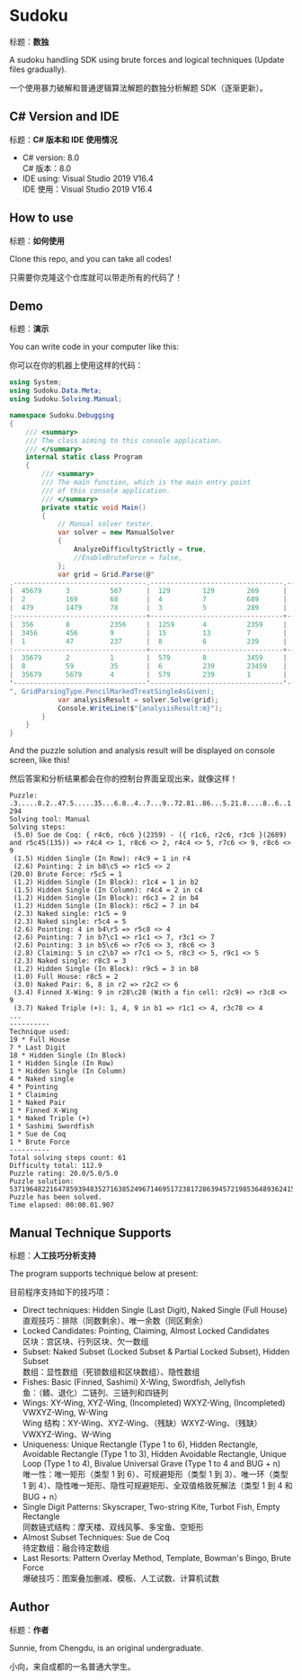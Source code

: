 # Sudoku

标题：**数独**

A sudoku handling SDK using brute forces and logical techniques (Update files gradually).

一个使用暴力破解和普通逻辑算法解题的数独分析解题 SDK（逐渐更新）。



## C# Version and IDE

标题：**C# 版本和 IDE 使用情况**

* C# version: 8.0<br/>C# 版本：8.0
* IDE using: Visual Studio 2019 V16.4<br/>IDE 使用：Visual Studio 2019 V16.4



## How to use

标题：**如何使用**

Clone this repo, and you can take all codes!

只需要你克隆这个仓库就可以带走所有的代码了！



## Demo

标题：**演示**

You can write code in your computer like this:

你可以在你的机器上使用这样的代码：

```csharp
using System;
using Sudoku.Data.Meta;
using Sudoku.Solving.Manual;

namespace Sudoku.Debugging
{
	/// <summary>
	/// The class aiming to this console application.
	/// </summary>
	internal static class Program
	{
		/// <summary>
		/// The main function, which is the main entry point
		/// of this console application.
		/// </summary>
		private static void Main()
		{
			// Manual solver tester.
			var solver = new ManualSolver
			{
				AnalyzeDifficultyStrictly = true,
				//EnableBruteForce = false,
			};
			var grid = Grid.Parse(@"
.---------------------------------.---------------------------------.---------------------------------.
|  45679      3          567      |  129        129        269      |  479        8          249      |
|  2          169        68       |  4          7          689      |  5          139        139      |
|  479        1479       78       |  3          5          289      |  479        1249       6        |
:---------------------------------+---------------------------------+---------------------------------:
|  356        8          2356     |  1259       4          2359     |  369        7          139      |
|  3456       456        9        |  15         13         7        |  2          1346       8        |
|  1          47         237      |  8          6          239      |  349        349        5        |
:---------------------------------+---------------------------------+---------------------------------:
|  35679      2          1        |  579        8          3459     |  3469       34569      349      |
|  8          59         35       |  6          239        23459    |  1          23459      7        |
|  35679      5679       4        |  579        239        1        |  8          23569      239      |
'---------------------------------'---------------------------------'---------------------------------'
", GridParsingType.PencilMarkedTreatSingleAsGiven);
			var analysisResult = solver.Solve(grid);
			Console.WriteLine($"{analysisResult:m}");
		}
	}
}

```

And the puzzle solution and analysis result will be displayed on console screen, like this!

然后答案和分析结果都会在你的控制台界面呈现出来，就像这样！

```
Puzzle: .3.....8.2..47.5.....35...6.8..4..7...9..72.81..86...5.21.8....8..6..1.7..4..18..:119 294
Solving tool: Manual
Solving steps:
 (5.0) Sue de Coq: { r4c6, r6c6 }(2359) - ({ r1c6, r2c6, r3c6 }(2689) and r5c45(135)) => r4c4 <> 1, r8c6 <> 2, r4c4 <> 5, r7c6 <> 9, r8c6 <> 9
 (1.5) Hidden Single (In Row): r4c9 = 1 in r4
 (2.6) Pointing: 2 in b8\c5 => r1c5 <> 2
(20.0) Brute Force: r5c5 = 1
 (1.2) Hidden Single (In Block): r1c4 = 1 in b2
 (1.5) Hidden Single (In Column): r4c4 = 2 in c4
 (1.2) Hidden Single (In Block): r6c3 = 2 in b4
 (1.2) Hidden Single (In Block): r6c2 = 7 in b4
 (2.3) Naked single: r1c5 = 9
 (2.3) Naked single: r5c4 = 5
 (2.6) Pointing: 4 in b4\r5 => r5c8 <> 4
 (2.6) Pointing: 7 in b7\c1 => r1c1 <> 7, r3c1 <> 7
 (2.6) Pointing: 3 in b5\c6 => r7c6 <> 3, r8c6 <> 3
 (2.8) Claiming: 5 in c2\b7 => r7c1 <> 5, r8c3 <> 5, r9c1 <> 5
 (2.3) Naked single: r8c3 = 3
 (1.2) Hidden Single (In Block): r9c5 = 3 in b8
 (1.0) Full House: r8c5 = 2
 (3.0) Naked Pair: 6, 8 in r2 => r2c2 <> 6
 (3.4) Finned X-Wing: 9 in r28\c28 (With a fin cell: r2c9) => r3c8 <> 9
 (3.7) Naked Triple (+): 1, 4, 9 in b1 => r1c1 <> 4, r3c78 <> 4
...
----------
Technique used:
19 * Full House
7 * Last Digit
18 * Hidden Single (In Block)
1 * Hidden Single (In Row)
1 * Hidden Single (In Column)
4 * Naked single
4 * Pointing
1 * Claiming
1 * Naked Pair
1 * Finned X-Wing
1 * Naked Triple (+)
1 * Sashimi Swordfish
1 * Sue de Coq
1 * Brute Force
----------
Total solving steps count: 61
Difficulty total: 112.9
Puzzle rating: 20.0/5.0/5.0
Puzzle solution: 537196482216478593948352716385249671469517238172863945721985364893624157654731829
Puzzle has been solved.
Time elapsed: 00:00.01.907
```



## Manual Technique Supports

标题：**人工技巧分析支持**

The program supports technique below at present:

目前程序支持如下的技巧项：

* Direct techniques: Hidden Single (Last Digit), Naked Single (Full House)<br/>直观技巧：排除（同数剩余）、唯一余数（同区剩余）
* Locked Candidates: Pointing, Claiming, Almost Locked Candidates<br/>区块：宫区块、行列区块、欠一数组
* Subset: Naked Subset (Locked Subset & Partial Locked Subset), Hidden Subset<br/>数组：显性数组（死锁数组和区块数组）、隐性数组
* Fishes: Basic (Finned, Sashimi) X-Wing, Swordfish, Jellyfish<br/>鱼：（鳍、退化）二链列、三链列和四链列
* Wings: XY-Wing, XYZ-Wing, (Incompleted) WXYZ-Wing, (Incompleted) VWXYZ-Wing, W-Wing<br/>Wing 结构：XY-Wing、XYZ-Wing、（残缺）WXYZ-Wing、（残缺）VWXYZ-Wing、W-Wing
* Uniqueness: Unique Rectangle (Type 1 to 6), Hidden Rectangle, Avoidable Rectangle (Type 1 to 3),  Hidden Avoidable Rectangle, Unique Loop (Type 1 to 4), Bivalue Universal Grave (Type 1 to 4 and BUG + n)<br/>唯一性：唯一矩形（类型 1 到 6）、可规避矩形（类型 1 到 3）、唯一环（类型 1 到 4）、隐性唯一矩形、隐性可规避矩形、全双值格致死解法（类型 1 到 4 和 BUG + n）
* Single Digit Patterns: Skyscraper, Two-string Kite, Turbot Fish, Empty Rectangle<br/>同数链式结构：摩天楼、双线风筝、多宝鱼、空矩形
* Almost Subset Techniques: Sue de Coq<br/>待定数组：融合待定数组
* Last Resorts: Pattern Overlay Method, Template, Bowman's Bingo, Brute Force<br/>爆破技巧：图案叠加删减、模板、人工试数、计算机试数



## Author

标题：**作者**

Sunnie, from Chengdu, is an original undergraduate.

小向，来自成都的一名普通大学生。
